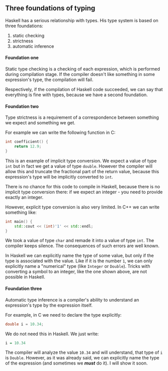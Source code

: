 Three foundations of typing
---------------------------

Haskell has a serious relationship with types. His type system is based on three foundations:

1. static checking
2. strictness
3. automatic inference

#### Foundation one ####

Static type checking is a checking of each expression, which is performed during compilation stage. If the compiler doesn't like something in some expression's type, the compilation will fail.

Respectively, if the compilation of Haskell code succeeded, we can say that everything is fine with types, because we have a second foundation.

#### Foundation two ####

Type strictness is a requirement of a correspondence between something we expect and something we get.

For example we can write the following function in C:

```c
int coefficient() {
	return 12.9;
}
```

This is an example of implicit type conversion. We expect a value of type `int` but in fact we get a value of type `double`. However the compiler will allow this and truncate the fractional part of the return value, because this expression's type will be implicitly converted to `int`.

There is no chance for this code to compile in Haskell, because there is no implicit type conversion there: if we expect an integer - you need to provide exactly an integer.

However, explicit type conversion is also very limited. In C++ we can write something like:

```c++
int main() {
	std::cout << (int)'1' << std::endl;
}
```

We took a value of type `char` and remade it into a value of type `int`. The compiler keeps silence. The consequences of such errors are well known.

In Haskell we can explicitly name the type of some value, but only if the type is associated with the value. Like if it is the number `1`, we can only explicitly name a "numerical" type (like `Integer` or `Double`). Tricks with converting a symbol to an integer, like the one shown above, are not possible in Haskell.

#### Foundation three ####

Automatic type inference is a compiler's ability to understand an expression's type by the expression itself.

For example, in C we need to declare the type explicitly:

```c
double i = 10.34;
```

We do not need this in Haskell. We just write:

```haskell
i = 10.34
```

The compiler will analyze the value `10.34` and will understand, that type of `i` is `Double`. However, as it was already said, we can explicitly name the type of the expression (and sometimes we ***must*** do it). I will show it soon.


